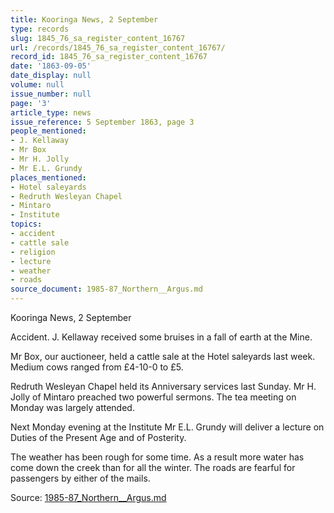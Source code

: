 ```yaml
---
title: Kooringa News, 2 September
type: records
slug: 1845_76_sa_register_content_16767
url: /records/1845_76_sa_register_content_16767/
record_id: 1845_76_sa_register_content_16767
date: '1863-09-05'
date_display: null
volume: null
issue_number: null
page: '3'
article_type: news
issue_reference: 5 September 1863, page 3
people_mentioned:
- J. Kellaway
- Mr Box
- Mr H. Jolly
- Mr E.L. Grundy
places_mentioned:
- Hotel saleyards
- Redruth Wesleyan Chapel
- Mintaro
- Institute
topics:
- accident
- cattle sale
- religion
- lecture
- weather
- roads
source_document: 1985-87_Northern__Argus.md
---
```


Kooringa News, 2 September

Accident.  J. Kellaway received some bruises in a fall of earth at the Mine.

Mr Box, our auctioneer, held a cattle sale at the Hotel saleyards last week.  Medium cows ranged from £4-10-0 to £5.

Redruth Wesleyan Chapel held its Anniversary services last Sunday.  Mr H. Jolly of Mintaro preached two powerful sermons.  The tea meeting on Monday was largely attended.

Next Monday evening at the Institute Mr E.L. Grundy will deliver a lecture on Duties of the Present Age and of Posterity.

The weather has been rough for some time.  As a result more water has come down the creek than for all the winter.  The roads are fearful for passengers by either of the mails.

Source: [1985-87_Northern__Argus.md](/downloads/markdown/1985-87_Northern__Argus.md)
